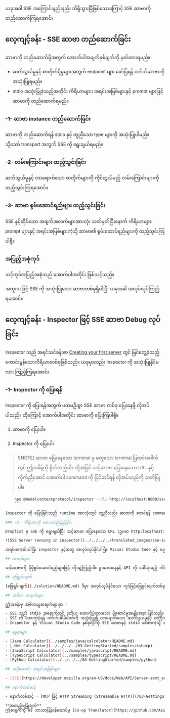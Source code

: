 <!--
CO_OP_TRANSLATOR_METADATA:
{
  "original_hash": "64645691bf0985f1760b948123edf269",
  "translation_date": "2025-06-17T16:45:50+00:00",
  "source_file": "03-GettingStarted/05-sse-server/README.md",
  "language_code": "my"
}
-->
ယခုအခါ SSE အကြောင်းနည်းနည်း သိရှိသွားပြီဖြစ်သောကြောင့် SSE ဆာဗာကို တည်ဆောက်ကြရအောင်။

## လေ့ကျင့်ခန်း - SSE ဆာဗာ တည်ဆောက်ခြင်း

ဆာဗာကို တည်ဆောက်ဖို့အတွက် အောက်ပါအချက်နှစ်ချက်ကို မှတ်ထားရမည်။

- ဆက်သွယ်မှုနှင့် စာတိုက်ပို့မှုများအတွက် endpoint များ ဖော်ပြရန် ဝက်ဘ်ဆာဗာကို အသုံးပြုရမည်။
- stdio အသုံးပြုခဲ့သည့်အတိုင်း ကိရိယာများ၊ အရင်းအမြစ်များနှင့် prompt များဖြင့် ဆာဗာကို တည်ဆောက်ရမည်။

### -1- ဆာဗာ instance တည်ဆောက်ခြင်း

ဆာဗာကို တည်ဆောက်ရန် stdio နှင့် တူညီသော type များကို အသုံးပြုပါမည်။ သို့သော် transport အတွက် SSE ကို ရွေးချယ်ရမည်။

### -2- လမ်းကြောင်းများ ထည့်သွင်းခြင်း

ဆက်သွယ်မှုနှင့် လာရောက်သော စာတိုက်များကို ကိုင်တွယ်မည့် လမ်းကြောင်းများကို ထည့်သွင်းကြရအောင်။

### -3- ဆာဗာ စွမ်းဆောင်ရည်များ ထည့်သွင်းခြင်း

SSE နှင့်ဆိုင်သော အချက်အလက်များအားလုံး သတ်မှတ်ပြီးနောက် ကိရိယာများ၊ prompt များနှင့် အရင်းအမြစ်များကဲ့သို့ ဆာဗာ၏ စွမ်းဆောင်ရည်များကို ထည့်သွင်းကြပါစို့။

### အပြည့်အစုံကုဒ်

သင့်ကုဒ်အပြည့်အစုံသည် အောက်ပါအတိုင်း ဖြစ်သင့်သည်။

အထူးသဖြင့် SSE ကို အသုံးပြုသော ဆာဗာတစ်ခုရှိပါပြီ၊ ယခုအခါ အလုပ်လုပ်ကြည့်ရအောင်။

## လေ့ကျင့်ခန်း - Inspector ဖြင့် SSE ဆာဗာ Debug လုပ်ခြင်း

Inspector သည် အရင်သင်ခန်းစာ [Creating your first server](/03-GettingStarted/01-first-server/README.md) တွင် မြင်တွေ့ခဲ့သည့် ကောင်းမွန်သောကိရိယာတစ်ခုဖြစ်သည်။ ယခုမှာလည်း Inspector ကို အသုံးပြုနိုင်မလား ကြည့်ကြရအောင်။

### -1- Inspector ကို ပြေးရန်

Inspector ကို ပြေးရန်အတွက် ပထမဦးစွာ SSE ဆာဗာ တစ်ခု ပြေးနေဖို့ လိုအပ်ပါသည်။ ထို့ကြောင့် အောက်ပါအတိုင်း ဆာဗာကို ပြေးကြပါစို့။

1. ဆာဗာကို ပြေးပါ။

1. Inspector ကို ပြေးပါ။

> ![NOTE]
> ဆာဗာ ပြေးနေသော terminal မှ မတူသော terminal ပြတင်းပေါက်တွင် ဤအမိန့်ကို ရိုက်ထည့်ပါ။ ထို့အပြင် သင့်ဆာဗာ ပြေးနေသော URL နှင့် ကိုက်ညီအောင် အောက်ပါ command ကို ပြင်ဆင်ရန် လိုအပ်သည်ကို သတိပြုပါ။

```sh
    npx @modelcontextprotocol/inspector --cli http://localhost:8000/sse --method tools/list
    ```

Inspector ကို ပြေးခြင်းသည် runtime အားလုံးတွင် တူညီသည်။ ဆာဗာကို စတင်ရန် command သို့မဟုတ် လမ်းကြောင်း ပေးပို့ခြင်းအစား ဆာဗာ ပြေးနေသည့် URL ကို ပေးပို့ပြီး `/sse` လမ်းကြောင်းကို ဖော်ပြသည်ကို သတိပြုပါ။

### -2- ကိရိယာကို စမ်းသပ်ကြည့်ခြင်း

Droplist မှ SSE ကို ရွေးချယ်ပြီး သင့်ဆာဗာ ပြေးနေသော URL (ဥပမာ http:localhost:4321/sse) ကို ဖြည့်ပါ။ "Connect" ခလုတ်ကို နှိပ်ပါ။ ယခင်ကဲ့သို့ ကိရိယာများစာရင်းကို ကြည့်ရှု၊ ကိရိယာတစ်ခုကို ရွေးချယ်ပြီး အချက်အလက်များ ထည့်သွင်းပါ။ အောက်ပါပုံစံကဲ့သို့ ရလဒ်ကို မြင်ရပါမည်။

![SSE Server running in inspector](../../../../translated_images/sse-inspector.d86628cc597b8fae807a31d3d6837842f5f9ee1bcc6101013fa0c709c96029ad.my.png)

အရမ်းကောင်းပါပြီ၊ inspector နှင့်အတူ အလုပ်လုပ်နိုင်ပါပြီ။ Visual Studio Code နှင့် မည်သို့ အလုပ်လုပ်နိုင်မည်ကိုလည်း ကြည့်ကြရအောင်။

## အလုပ်များ

သင့်ဆာဗာကို ပိုမိုစွမ်းဆောင်ရည်များဖြင့် တိုးချဲ့ကြည့်ပါ။ ဥပမာအနေနှင့် API ကို ခေါ်သုံးမည့် ကိရိယာတစ်ခု ထည့်သွင်းရန် [ဒီစာမျက်နှာ](https://api.chucknorris.io/) ကို ကြည့်ရှုနိုင်ပါသည်။ ဆာဗာကို မည်သို့ ဖန်တီးမည်ဆိုသည်ကို သင်ဆုံးဖြတ်ပါ။ ပျော်ရွှင်ပါစေ :)

## ဖြေရှင်းချက်

[ဖြေရှင်းချက်](./solution/README.md) ဒီမှာ အလုပ်လုပ်နိုင်သော ကုဒ်ဖြင့်ဖြေရှင်းချက်တစ်ခုရှိပါသည်။

## အဓိက အချက်များ

ဤအခန်းမှ အဓိကယူဆချက်များမှာ -

- SSE သည် stdio အနောက်တွင် ဒုတိယ ထောက်ပံ့ထားသော ပို့ဆောင်မှုအမျိုးအစားဖြစ်သည်။
- SSE ကို ထောက်ပံ့ရန် ဝက်ဘ်ဖရိမ်းဝတ်ကို အသုံးပြု၍ လာရောက်သော ဆက်သွယ်မှုနှင့် စာတိုက်များကို စီမံခန့်ခွဲရမည်။
- Inspector နှင့် Visual Studio Code နှစ်ခုလုံးကို SSE ဆာဗာနှင့် stdio ဆာဗာကဲ့သို့ အသုံးပြုနိုင်သည်။ stdio နှင့် SSE အကြား ကွာခြားချက်များရှိသည်ကို သတိပြုပါ။ SSE အတွက် ဆာဗာကို သီးခြား စတင်ပြေးရန် လိုပြီး ထို့နောက် inspector ကိရိယာကို ပြေးရသည်။ Inspector ကိရိယာအတွက်လည်း URL ကို ဖော်ပြရန် လိုအပ်သည်။

## နမူနာများ

- [Java Calculator](../samples/java/calculator/README.md)
- [.Net Calculator](../../../../03-GettingStarted/samples/csharp)
- [JavaScript Calculator](../samples/javascript/README.md)
- [TypeScript Calculator](../samples/typescript/README.md)
- [Python Calculator](../../../../03-GettingStarted/samples/python)

## အပိုဆောင်း အရင်းအမြစ်များ

- [SSE](https://developer.mozilla.org/en-US/docs/Web/API/Server-sent_events)

## နောက်တစ်ဆင့်

- နောက်တစ်ဆင့် - [MCP ဖြင့် HTTP Streaming (Streamable HTTP)](/03-GettingStarted/06-http-streaming/README.md)

**အတည်မပြုချက်**  
ဤစာရွက်ကို AI ဘာသာပြန်ဝန်ဆောင်မှု [Co-op Translator](https://github.com/Azure/co-op-translator) ကို အသုံးပြု၍ ဘာသာပြန်ထားပါသည်။ တိကျမှန်ကန်မှုအတွက် ကြိုးစားထားသော်လည်း အလိုအလျောက် ဘာသာပြန်မှုများတွင် အမှားများ သို့မဟုတ် မှားယွင်းချက်များ ပါဝင်နိုင်ကြောင်း သတိပြုပါရန် တောင်းဆိုအပ်ပါသည်။ မူရင်းစာရွက်ကို မူလဘာသာဖြင့်သာ အတည်ပြုရင်းမြစ်အဖြစ် ယူဆသင့်ပါသည်။ အရေးကြီးသော အချက်အလက်များအတွက် လူ့ဘာသာပြန် ဝန်ဆောင်မှုကို အသုံးပြုရန် အကြံပြုပါသည်။ ဤဘာသာပြန်မှုကို အသုံးပြုခြင်းမှ ဖြစ်ပေါ်သော နားလည်မှားယွင်းမှုများအတွက် ကျွန်ုပ်တို့သည် တာဝန်မယူပါ။